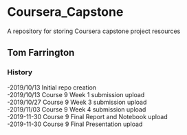 # Coursera_Capstone
A repository for storing Coursera capstone project resources

## Tom Farrington

### History
-2019/10/13 Initial repo creation  
-2019/10/13 Course 9 Week 1 submission upload  
-2019/10/27 Course 9 Week 3 submission upload  
-2019/11/03 Course 9 Week 4 submission upload  
-2019-11-30 Course 9 Final Report and Notebook upload  
-2019-11-30 Course 9 Final Presentation upload
